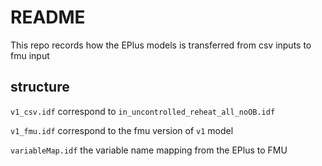# README

This repo records how the EPlus models is transferred from csv inputs to fmu input

## structure

``v1_csv.idf`` correspond to ``in_uncontrolled_reheat_all_noOB.idf``

``v1_fmu.idf`` correspond to the fmu version of ``v1`` model

``variableMap.idf`` the variable name mapping from the EPlus to FMU
